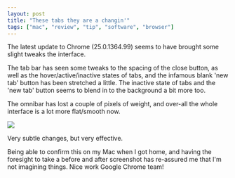 ```yaml
---
layout: post
title: "These tabs they are a changin'"
tags: ["mac", "review", "tip", "software", "browser"]
---
```

The latest update to Chrome (25.0.1364.99) seems to have brought some slight tweaks the interface.

The tab bar has seen some tweaks to the spacing of the close button, as well as the hover/active/inactive states of tabs, and the infamous blank 'new tab' button has been stretched a little. The inactive state of tabs and the 'new tab' button seems to blend in to the background a bit more too.

<!-- more -->

The omnibar has lost a couple of pixels of weight, and over-all the whole interface is a lot more flat/smooth now.

![](http://uk.omg.li/N93J/chrome-tabs.gif)

Very subtle changes, but very effective.

Being able to confirm this on my Mac when I got home, and having the foresight to take a before and after screenshot has re-assured me that I'm not imagining things. Nice work Google Chrome team!
